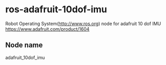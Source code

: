 # ros-adafruit-10dof-imu
Robot Operating System(http://www.ros.org) node for adafruit 10 dof IMU https://www.adafruit.com/product/1604

## Node name
adafruit_10dof_imu

